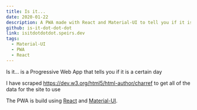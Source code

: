 ```yaml
---
title: Is it...
date: 2020-01-22
description: A PWA made with React and Material-UI to tell you if it is a certain day
github: is-it-dot-dot-dot
link: isitdotdotdot.speirs.dev
tags:
  - Material-UI
  - PWA
  - React
---
```

Is it... is a Progressive Web App that tells you if it is a certain day

I have scraped <https://dev.w3.org/html5/html-author/charref> to get all of the data for the site to use

The PWA is build using [React](https://create-react-app.dev) and [Material-UI](https://material-ui.com).
